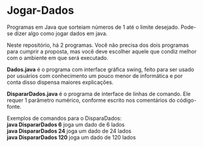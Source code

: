 # Jogar-Dados
Programas em Java que sorteiam números de 1 até o limite desejado.
Pode-se dizer algo como jogar dados em java.

Neste repositório, há 2 programas. Você não precisa dos dois programas para cumprir a proposta, mas você deve escolher aquele que condiz melhor com o ambiente em que será executado.

<b>Dados.java</b> é o programa com interface gráfica swing, feito para ser usado por usuários com conhecimento um pouco menor de informática e por conta disso dispensa maiores explicações. 

<b>DispararDados.java</b> é o programa de interface de linhas de comando. Ele requer 1 parâmetro numérico, conforme escrito nos comentários do código-fonte. 

Exemplos de comandos para o DisparaDados:
<br>  <b>java DispararDados 6</b> joga um dado de 6 lados
<br>  <b>java DispararDados 24</b> joga um dado de 24 lados
<br>  <b>java DispararDados 120</b> joga um dado de 120 lados
